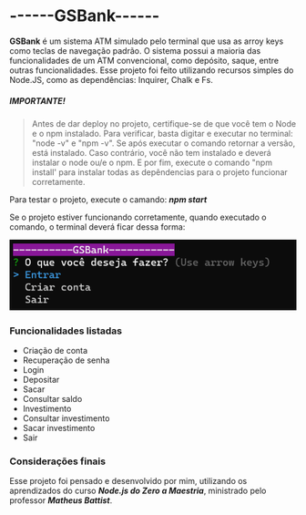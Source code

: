 # ------GSBank------

**GSBank** é um sistema ATM simulado pelo terminal que usa as arroy keys como teclas de navegação padrão. O sistema possui a maioria das funcionalidades de um ATM convencional, como depósito, saque, entre outras funcionalidades. Esse projeto foi feito utilizando recursos simples do Node.JS, como as dependências: Inquirer, Chalk e Fs.

##### **IMPORTANTE!**

> Antes de dar deploy no projeto, certifique-se de que você tem o Node e o npm instalado. Para verificar, basta digitar e executar no terminal: "node -v" e "npm -v". Se após executar o comando retornar a versão, está instalado. Caso contrário, você não tem instalado e deverá instalar o node ou/e o npm. E por fim, execute o comando "npm install' para instalar todas as depêndencias para o projeto funcionar corretamente.

Para testar o projeto, execute o camando: **_npm start_**

Se o projeto estiver funcionando corretamente, quando executado o comando, o terminal deverá ficar dessa forma:

<img src='assets/menu_principal.png'>

### Funcionalidades listadas

- Criação de conta
- Recuperação de senha
- Login
- Depositar
- Sacar
- Consultar saldo
- Investimento
- Consultar investimento
- Sacar investimento
- Sair

### Considerações finais

Esse projeto foi pensado e desenvolvido por mim, utilizando os aprendizados do curso **_Node.js do Zero a Maestria_**, ministrado pelo professor
 **_Matheus Battist_**.